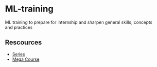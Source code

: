# ML-training
ML training to prepare for internship and sharpen general skills, concepts and practices

## Rescources 
- [Series](https://www.youtube.com/watch?v=ujTCoH21GlA&list=PLzMcBGfZo4-mP7qA9cagf68V06sko5otr)
- [Mega Course](https://www.youtube.com/watch?v=WFr2WgN9_xE&t=343s)
